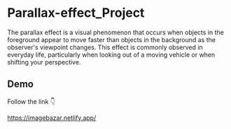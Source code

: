 
# Parallax-effect_Project
The parallax effect is a visual phenomenon that occurs when objects in the foreground appear to move faster than objects in the background as the observer's viewpoint changes. This effect is commonly observed in everyday life, particularly when looking out of a moving vehicle or when shifting your perspective.


## Demo

Follow the link 👇


https://imagebazar.netlify.app/
